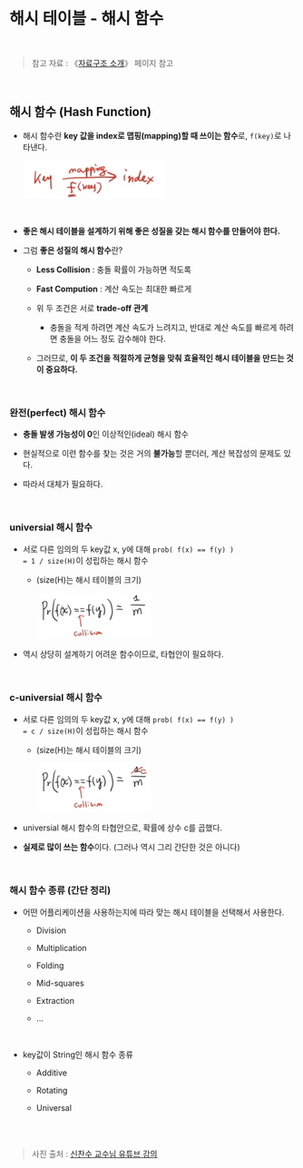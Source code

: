 # 해시 테이블 - 해시 함수

<br/>

> 참고 자료 : 《<a href="https://github.com/SangYoonLee1231/TIL/blob/main/DataStructure/data_structure_introduction.md">자료구조 소개</a>》 페이지 참고

<br/>

## 해시 함수 (Hash Function)

- 해시 함수란 <strong>key 값을 index로 맵핑(mapping)할 때 쓰이는 함수</strong>로, <code>f(key)</code>로 나타낸다.

    <img src="img/hash_table2.png" width="250px">

<br/>

- <strong>좋은 해시 테이블을 설계하기 위해 좋은 성질을 갖는 해시 함수를 만들어야 한다.</strong>

- 그럼 <strong>좋은 성질의 해시 함수</strong>란?

  - <strong>Less Collision</strong> : 충돌 확률이 가능하면 적도록

  - <strong>Fast Compution</strong> : 계산 속도는 최대한 빠르게

  - 위 두 조건은 서로 <strong>trade-off 관계</strong>

    - 충돌을 적게 하려면 계산 속도가 느려지고, 반대로 계산 속도를 빠르게 하려면 충돌을 어느 정도 감수해야 한다.

  - 그러므로, <strong>이 두 조건을 적절하게 균형을 맞춰 효율적인 해시 테이블을 만드는 것이 중요하다.</strong>

<br/>

### 완전(perfect) 해시 함수

- <strong>충돌 발생 가능성이 0</strong>인 이상적인(ideal) 해시 함수

- 현실적으로 이런 함수를 찾는 것은 거의 <strong>불가능</strong>할 뿐더러, 계산 복잡성의 문제도 있다.

- 따라서 대체가 필요하다.

<br/>

### universial 해시 함수

- 서로 다른 임의의 두 key값 x, y에 대해 <code>prob( f(x) == f(y) ) = 1 / size(H)</code>이 성립하는 해시 함수

  - (size(H)는 해시 테이블의 크기)

      <img src="img/hash_table4.jpg" width="200px">

- 역시 상당히 설계하기 어려운 함수이므로, 타협안이 필요하다.

<br/>

### c-universial 해시 함수

- 서로 다른 임의의 두 key값 x, y에 대해 <code>prob( f(x) == f(y) ) = c / size(H)</code>이 성립하는 해시 함수

  - (size(H)는 해시 테이블의 크기)

      <img src="img/hash_table5.png" width="200px">

- universial 해시 함수의 타협안으로, 확률에 상수 c를 곱했다.

- <strong>실제로 많이 쓰는 함수</strong>이다. (그러나 역시 그리 간단한 것은 아니다)

<br/>

### 해시 함수 종류 (간단 정리)

- 어떤 어플리케이션을 사용하는지에 따라 맞는 해시 테이블을 선택해서 사용한다.

  - Division

  - Multiplication

  - Folding

  - Mid-squares

  - Extraction

  - ...

<br/>

- key값이 String인 해시 함수 종류

  - Additive

  - Rotating

  - Universal

<br/><br/>

> 사진 출처 : <a href="https://youtu.be/Bzmepm6pYQI">신찬수 교수님 유튜브 강의</a>
